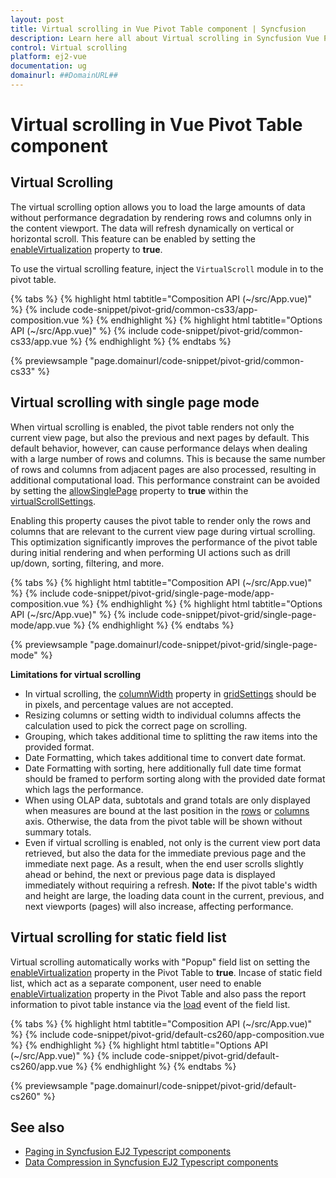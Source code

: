 ```yaml
---
layout: post
title: Virtual scrolling in Vue Pivot Table component | Syncfusion
description: Learn here all about Virtual scrolling in Syncfusion Vue Pivot Table component of Syncfusion Essential JS 2 and more.
control: Virtual scrolling 
platform: ej2-vue
documentation: ug
domainurl: ##DomainURL##
---
```


<!-- markdownlint-disable MD036 -->

# Virtual scrolling in Vue Pivot Table component

## Virtual Scrolling

The virtual scrolling option allows you to load the large amounts of data without performance degradation by rendering rows and columns only in the content viewport. The data will refresh dynamically on vertical or horizontal scroll. This feature can be enabled by setting the [enableVirtualization](https://ej2.syncfusion.com/vue/documentation/api/pivotview/#enablevirtualization) property to **true**.

To use the virtual scrolling feature, inject the `VirtualScroll` module in to the pivot table.

{% tabs %}
{% highlight html tabtitle="Composition API (~/src/App.vue)" %}
{% include code-snippet/pivot-grid/common-cs33/app-composition.vue %}
{% endhighlight %}
{% highlight html tabtitle="Options API (~/src/App.vue)" %}
{% include code-snippet/pivot-grid/common-cs33/app.vue %}
{% endhighlight %}
{% endtabs %}
        
{% previewsample "page.domainurl/code-snippet/pivot-grid/common-cs33" %}

## Virtual scrolling with single page mode

When virtual scrolling is enabled, the pivot table renders not only the current view page, but also the previous and next pages by default. This default behavior, however, can cause performance delays when dealing with a large number of rows and columns. This is because the same number of rows and columns from adjacent pages are also processed, resulting in additional computational load. This performance constraint can be avoided by setting the [allowSinglePage](https://ej2.syncfusion.com/vue/documentation/api/pivotview/virtualScrollSettings/#allowSinglePage) property to **true** within the [virtualScrollSettings](https://ej2.syncfusion.com/vue/documentation/api/pivotview/virtualScrollSettings/).

Enabling this property causes the pivot table to render only the rows and columns that are relevant to the current view page during virtual scrolling. This optimization significantly improves the performance of the pivot table during initial rendering and when performing UI actions such as drill up/down, sorting, filtering, and more.

{% tabs %}
{% highlight html tabtitle="Composition API (~/src/App.vue)" %}
{% include code-snippet/pivot-grid/single-page-mode/app-composition.vue %}
{% endhighlight %}
{% highlight html tabtitle="Options API (~/src/App.vue)" %}
{% include code-snippet/pivot-grid/single-page-mode/app.vue %}
{% endhighlight %}
{% endtabs %}
        
{% previewsample "page.domainurl/code-snippet/pivot-grid/single-page-mode" %}

**Limitations for virtual scrolling**

* In virtual scrolling, the [columnWidth](https://ej2.syncfusion.com/vue/documentation/api/pivotview/gridSettings/#columnwidth) property in [gridSettings](https://ej2.syncfusion.com/vue/documentation/api/pivotview/gridSettings/) should be in pixels, and percentage values are not accepted.
* Resizing columns or setting width to individual columns affects the calculation used to pick the correct page on scrolling.
* Grouping, which takes additional time to splitting the raw items into the provided format.
* Date Formatting, which takes additional time to convert date format.
* Date Formatting with sorting, here additionally full date time format should be framed to perform sorting along with the provided date format which lags the performance.
* When using OLAP data, subtotals and grand totals are only displayed when measures are bound at the last position in the [rows](https://ej2.syncfusion.com/vue/documentation/api/pivotview/dataSourceSettings/#rows) or [columns](https://ej2.syncfusion.com/vue/documentation/api/pivotview/dataSourceSettings/#columns) axis. Otherwise, the data from the pivot table will be shown without summary totals.
* Even if virtual scrolling is enabled, not only is the current view port data retrieved, but also the data for the immediate previous page and the immediate next page. As a result, when the end user scrolls slightly ahead or behind, the next or previous page data is displayed immediately without requiring a refresh. **Note:** If the pivot table's width and height are large, the loading data count in the current, previous, and next viewports (pages) will also increase, affecting performance.

## Virtual scrolling for static field list

Virtual scrolling automatically works with "Popup" field list on setting the [enableVirtualization](https://ej2.syncfusion.com/vue/documentation/api/pivotview/#enablevirtualization) property in the Pivot Table to **true**. Incase of static field list, which act as a separate component, user need to enable [enableVirtualization](https://ej2.syncfusion.com/vue/documentation/api/pivotview/#enablevirtualization) property in the Pivot Table and also pass the report information to pivot table instance via the [load](https://ej2.syncfusion.com/vue/documentation/api/pivotview/#load) event of the field list.

{% tabs %}
{% highlight html tabtitle="Composition API (~/src/App.vue)" %}
{% include code-snippet/pivot-grid/default-cs260/app-composition.vue %}
{% endhighlight %}
{% highlight html tabtitle="Options API (~/src/App.vue)" %}
{% include code-snippet/pivot-grid/default-cs260/app.vue %}
{% endhighlight %}
{% endtabs %}

{% previewsample "page.domainurl/code-snippet/pivot-grid/default-cs260" %}

## See also

* [Paging in Syncfusion EJ2 Typescript components](./paging)
* [Data Compression in Syncfusion EJ2 Typescript components](./data-compression)